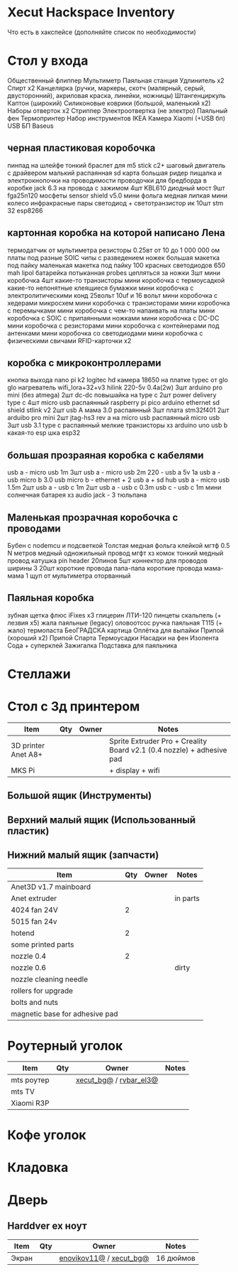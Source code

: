 # Xecut Hackspace Inventory

Что есть в хакспейсе (дополняйте список по необходимости)

# Стол у входа

Общественный флиппер
Мультиметр
Паяльная станция
Удлинитель х2
Спирт х2
Канцелярка (ручки, маркеры, скотч (малярный, серый, двусторонний), акриловая краска, линейки, ножницы)
Штангенциркуль
Каптон (широкий)
Силиконовые коврики (большой, маленький х2)
Наборы отверток х2
Стриппер
Электроотвертка (не электро) 
Паяльный фен
Термопринтер
Набор инструментов IKEA
Камера Xiaomi  (+USB бп)
USB БП Baseus

## черная пластиковая коробочка

пинпад на шлейфе тонкий
браслет для m5 stick c2+
шаговый двигатель с драйвером малький
распаянная sd карта большая ридер
пищалка и электрокнопочки на проводимости
проводочки для бредборда в коробке
jack 6.3 на провода с зажимом
4шт KBL610 диодный мост
9шт fga25n120 мосфеты
sensor shield v5.0
мини фольга медная липкая
мини колесо
инфракрасные пары светодиод + светотранзистор ик 10шт
stm 32
esp8266

## картонная коробка на которой написано Лена

термодатчик от мультиметра
резисторы 0.25вт от 10 до 1 000 000 ом
платы под разные SOIC чипы с разведением ножек
большая макетка под пайку
маленькая макетка под пайку
100 красных светодиодов
650 mah lipol батарейка потыканная
probes цепляться за ножки 3шт
мини коробочка 4шт какие-то транзисторы
мини коробочка с термоусадкой
какие-то непонятные клеящиеся бумажки
мини коробочка с электролитическими конд 25вольт 10uf и 16 вольт
мини коробочка с хедерами микросхем
мини коробочка с транзисторами
мини коробочка с перемычками
мини коробочка с чем-то напаивать на платы
мини коробочка с SOIC с припаянными ножками
мини коробочка с DC-DC
мини коробочка с резисторами
мини коробочка с контейнерами под антенками
мини коробочка со светодиодами
мини коробочка с физическими свичами
RFID-карточки х2

## коробка с микроконтроллерами

кнопка выхода
nano pi k2
logitec hd камера
18650 на платке typec от glo
glo нагреватель
wifi_lora+32+v3
hilink 220-5v 0.4a(2w) 3шт
arduino pro mini (без atmega) 2шт
dc-dc повышайка на type c 2шт
power delivery type c 4шт
micro usb распаянный
raspberry pi pico
arduino ethernet sd shield
stlink v2 2шт
usb A мама 3.0 распаянный 3шт
плата stm32f401 2шт
arduibo pro mini 2шт
jtag-hs3 rev a на micro usb
распаянный micro usb 3шт
usb 3.1 type c распаянный
мелкие транзисторы хз
arduino uno usb b
какая-то esp шка
esp32

## большая прозраяная коробка с кабелями

usb a - micro usb 1m 3шт
usb a - micro usb 2m
220 - usb a 5v 1a
usb a - usb micro b 3.0
usb micro b - ethernet + 2 usb a + sd hub
usb a - micro usb 1.5m 2шт
usb a - usb c 1m 2шт
usb a - usb c 0.3m
usb c - usb c 1m
мини солнечная батарея хз
audio jack - 3 тюльпана


## Маленькая прозрачная коробочка с проводами

Бубен с nodemcu и подсветкой
Толстая медная фольга клейкой
мгтф 0.5 N метров
медный одножильный провод
мгфт хз комок
тонкий медный провод катушка
pin header 20пинов 5шт
коннектор для проводов ширины 3 20шт
короткие провода папа-папа
короткие провода мама-мама
1 щуп от мультиметра оторванный

## Паяльная коробка

зубная щетка
флюс iFixes х3
глицерин
ЛТИ-120
пинцеты
скальпель (+ лезвия х5)
жала паяльные (legacy)
оловоотсос
ручка паяльная T115 (+ жало)
термопаста
БеоГРАДСКА картица 
Оплётка для выпайки
Припой (хороший х2)
Припой Спарта
Термоусадки 
Насадки на фен
Изолента
Сода + суперклей
Зажигалка
Подставка для паяльника 

# Стеллажи

# Стол с 3д принтером

| Item | Qty | Owner | Notes |
|------|-----|-------|-------|
| 3D printer Anet A8+ ||| Sprite Extruder Pro + Creality Board v2.1 (0.4 nozzle) + adhesive pad |
| MKS Pi ||| + display + wifi |

##  Большой ящик (Инструменты)

##  Верхний малый ящик (Использованный пластик)

##  Нижний малый ящик (запчасти)

| Item | Qty | Owner | Notes |
|------|-----|-------|-------|
|Anet3D v1.7 mainboard||||
|Anet extruder ||| in parts|
|4024 fan 24V |2|||
|5015 fan 24v||||
|hotend|2|||
|some printed parts||||
|nozzle 0.4|2|||
|nozzle 0.6|||dirty|
|nozzle cleaning needle||||
|rollers for upgrade||||
|bolts and nuts||||
|magnetic base for adhesive pad||||

# Роутерный уголок

| Item | Qty | Owner | Notes |
|------|-----|-------|-------|
| mts роутер | | [xecut_bg@](https://t.me/xecut_bg) / [rvbar_el3@](https://t.me/rvbar_el3) | |
| mts TV ||||
| Xiaomi R3P ||||

# Кофе уголок

# Кладовка

# Дверь

## Harddver ex ноут

| Item | Qty | Owner | Notes |
|------|-----|-------|-------|
| Экран | | [enovikov11@](https://t.me/enovikov11) / [xecut_bg@](https://t.me/xecut_bg) | 16 дюймов |
